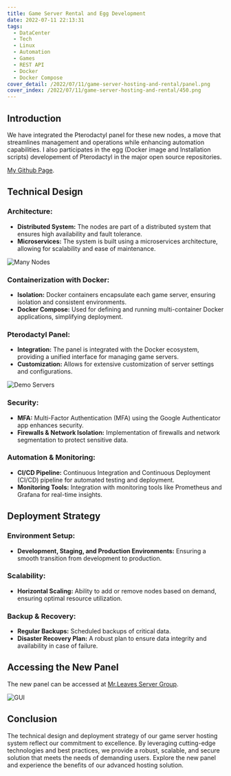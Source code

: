 ```yaml
---
title: Game Server Rental and Egg Development
date: 2022-07-11 22:13:31
tags:
  - DataCenter
  - Tech
  - Linux
  - Automation
  - Games
  - REST API
  - Docker
  - Docker Compose
cover_detail: /2022/07/11/game-server-hosting-and-rental/panel.png
cover_index: /2022/07/11/game-server-hosting-and-rental/450.png
---
```

## Introduction

We have integrated the Pterodactyl panel for these new nodes, a move that streamlines management and operations while enhancing automation capabilities.
I also participates in the egg (Docker image and Installation scripts) developement of Pterodactyl in the major open source repositories.

[My Github Page](https://github.com/KenRen98).

## Technical Design

### Architecture:
   - **Distributed System:** The nodes are part of a distributed system that ensures high availability and fault tolerance.
   - **Microservices:** The system is built using a microservices architecture, allowing for scalability and ease of maintenance.

![Many Nodes](nodes.png)

### Containerization with Docker:
   - **Isolation:** Docker containers encapsulate each game server, ensuring isolation and consistent environments.
   - **Docker Compose:** Used for defining and running multi-container Docker applications, simplifying deployment.

### Pterodactyl Panel:
   - **Integration:** The panel is integrated with the Docker ecosystem, providing a unified interface for managing game servers.
   - **Customization:** Allows for extensive customization of server settings and configurations.

![Demo Servers](Demo-Servers.png)

### Security:
   - **MFA:** Multi-Factor Authentication (MFA) using the Google Authenticator app enhances security.
   - **Firewalls & Network Isolation:** Implementation of firewalls and network segmentation to protect sensitive data.

### Automation & Monitoring:
   - **CI/CD Pipeline:** Continuous Integration and Continuous Deployment (CI/CD) pipeline for automated testing and deployment.
   - **Monitoring Tools:** Integration with monitoring tools like Prometheus and Grafana for real-time insights.

## Deployment Strategy

### Environment Setup:
   - **Development, Staging, and Production Environments:** Ensuring a smooth transition from development to production.

### Scalability:
   - **Horizontal Scaling:** Ability to add or remove nodes based on demand, ensuring optimal resource utilization.

### Backup & Recovery:
   - **Regular Backups:** Scheduled backups of critical data.
   - **Disaster Recovery Plan:** A robust plan to ensure data integrity and availability in case of failure.

## Accessing the New Panel

The new panel can be accessed at [Mr.Leaves Server Group](https://panel.mr-leaves.com).

![GUI](panel-gui.png)

## Conclusion

The technical design and deployment strategy of our game server hosting system reflect our commitment to excellence. By leveraging cutting-edge technologies and best practices, we provide a robust, scalable, and secure solution that meets the needs of demanding users. Explore the new panel and experience the benefits of our advanced hosting solution.

